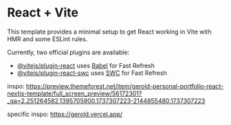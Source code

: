 # React + Vite

This template provides a minimal setup to get React working in Vite with HMR and some ESLint rules.

Currently, two official plugins are available:

- [@vitejs/plugin-react](https://github.com/vitejs/vite-plugin-react/blob/main/packages/plugin-react/README.md) uses [Babel](https://babeljs.io/) for Fast Refresh
- [@vitejs/plugin-react-swc](https://github.com/vitejs/vite-plugin-react-swc) uses [SWC](https://swc.rs/) for Fast Refresh


inspo: https://preview.themeforest.net/item/gerold-personal-portfolio-react-nextjs-template/full_screen_preview/56172301?_ga=2.251264582.1395705900.1737307223-2144855480.1737307223

specific inspo: https://gerold.vercel.app/